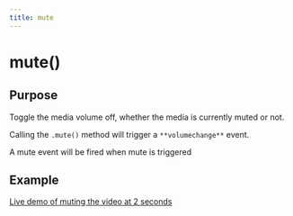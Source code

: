 ```yaml
---
title: mute
---
```

# mute() #

## Purpose ##

Toggle the media volume off, whether the media is currently muted or not.

Calling the `.mute()` method will trigger a `**volumechange**` event.

A mute event will be fired when mute is triggered

## Example ##

[Live demo of muting the video at 2 seconds](http://jsfiddle.net/popcornjs/q2B8y/)
